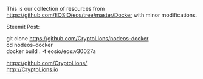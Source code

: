 This is our collection of resources from https://github.com/EOSIO/eos/tree/master/Docker with minor modifications.


Steemit Post: 

git clone https://github.com/CryptoLions/nodeos-docker  
cd nodeos-docker  
docker build . -t eosio/eos:v30027a  


https://github.com/CryptoLions/  
http://CryptoLions.io
